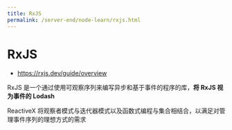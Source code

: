 ```yaml
---
title: RxJS
permalink: /server-end/node-learn/rxjs.html
---
```


# RxJS

- <https://rxjs.dev/guide/overview>

RxJS 是一个通过使用可观察序列来编写异步和基于事件的程序的库，**将 RxJS 视为事件的 Lodash**

ReactiveX 将观察者模式与迭代器模式以及函数式编程与集合相结合，以满足对管理事件序列的理想方式的需求
